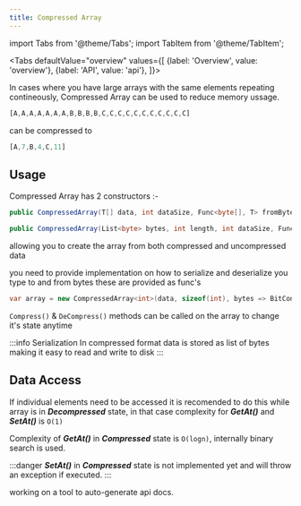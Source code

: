 ```yaml
---
title: Compressed Array
---
```


import Tabs from '@theme/Tabs';
import TabItem from '@theme/TabItem';

<Tabs
  defaultValue="overview"
  values={[
    {label: 'Overview', value: 'overview'},
    {label: 'API', value: 'api'},
  ]}>
<TabItem value="overview">

In cases where you have large arrays with the same elements repeating contineously, Compressed Array can be used to reduce memory ussage.

```javascript title="Uncompressed Array"
[A,A,A,A,A,A,A,B,B,B,B,C,C,C,C,C,C,C,C,C,C,C]
```

can be compressed to

```javascript title="Compressed Array"
[A,7,B,4,C,11]
```

## Usage

Compressed Array has 2 constructors :-

```csharp
public CompressedArray(T[] data, int dataSize, Func<byte[], T> fromBytes, Func<T, byte[]> getBytes) { }

public CompressedArray(List<byte> bytes, int length, int dataSize, Func<byte[], T> fromBytes, Func<T, byte[]> getBytes) { }
```
allowing you to create the array from both compressed and uncompressed data


you need to provide implementation on how to serialize and deserialize you type to and from bytes
these are provided as func's

```csharp title="Compressed Array of int's"
var array = new CompressedArray<int>(data, sizeof(int), bytes => BitConverter.ToInt32(bytes, 0), BitConverter.GetBytes);
```
`Compress()` & `DeCompress()` methods can be called on the array to change it's state anytime

:::info Serialization
In compressed format data is stored as list of bytes making it easy to read and write to disk
:::

## Data Access

If individual elements need to be accessed it is recomended to do this while array is in ***Decompressed*** state, in that case complexity for ***GetAt()*** and ***SetAt()*** is `O(1)`

Complexity of ***GetAt()*** in ***Compressed*** state is `O(logn)`, internally binary search is used.

:::danger
***SetAt()*** in ***Compressed*** state is not implemented yet and will throw an exception if executed.
:::

</TabItem>
<TabItem value="api">
working on a tool to auto-generate api docs.
</TabItem>
</Tabs>